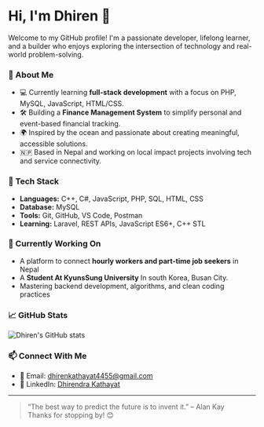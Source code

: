 
# Hi, I'm Dhiren 👋

Welcome to my GitHub profile! I'm a passionate developer, lifelong learner, and a builder who enjoys exploring the intersection of technology and real-world problem-solving.

### 🚀 About Me
- 💻 Currently learning **full-stack development** with a focus on PHP, MySQL, JavaScript, HTML/CSS.
- 🛠 Building a **Finance Management System** to simplify personal and event-based financial tracking.
- 🌍 Inspired by the ocean and passionate about creating meaningful, accessible solutions.
- 🇳🇵 Based in Nepal and working on local impact projects involving tech and service connectivity.

### 🧠 Tech Stack
- **Languages:** C++, C#, JavaScript, PHP, SQL, HTML, CSS  
- **Database:** MySQL   
- **Tools:** Git, GitHub, VS Code, Postman  
- **Learning:** Laravel, REST APIs, JavaScript ES6+, C++ STL

### 🌱 Currently Working On
- A platform to connect **hourly workers and part-time job seekers** in Nepal  
- A **Student At KyunsSung University** In south Korea, Busan City.
- Mastering backend development, algorithms, and clean coding practices

### 📈 GitHub Stats
![Dhiren's GitHub stats](https://github-readme-stats.vercel.app/api?username=Dhiren1211&show_icons=true&theme=default)

### 📫 Connect With Me
- 📧 Email: dhirenkathayat4455@gmail.com
- 💼 LinkedIn: [Dhirendra Kathayat](https://www.linkedin.com/in/dhirendra-kathayat-ba7055319/)

---

> “The best way to predict the future is to invent it.” – Alan Kay  
Thanks for stopping by! 😊
